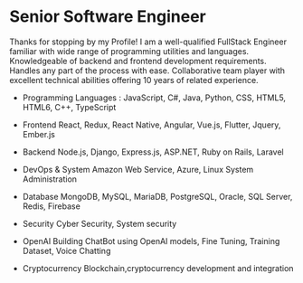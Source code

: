 # Senior Software Engineer

Thanks for stopping by my Profile!
I am a well-qualified FullStack Engineer familiar with wide range of programming utilities and languages.
Knowledgeable of backend and frontend development requirements.
Handles any part of the process with ease.
Collaborative team player with excellent technical abilities offering 10 years of related experience.

- Programming Languages :
JavaScript, C#, Java, Python, CSS, HTML5, HTML6, C++, TypeScript

- Frontend
React, Redux, React Native, Angular, Vue.js, Flutter, Jquery, Ember.js

- Backend
Node.js, Django, Express.js, ASP.NET, Ruby on Rails, Laravel

- DevOps & System
Amazon Web Service, Azure, Linux System Administration

- Database
MongoDB, MySQL, MariaDB, PostgreSQL, Oracle, SQL Server, Redis, Firebase

- Security
Cyber Security, System security

- OpenAI
Building ChatBot using OpenAI models, Fine Tuning, Training Dataset, Voice Chatting

- Cryptocurrency
Blockchain,cryptocurrency development and integration


